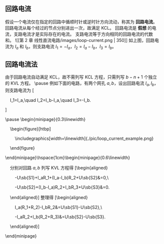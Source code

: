 ## 回路电流
假设一个电流仅在指定的回路中循顺时针或逆时针方向流动，称其为 **回路电流**。
回路电流从每个经过的节点分别进出一次，故满足 KCL。
回路电流是 **假想** 的电流，支路电流才是实际存在的电流。
支路电流等于方向相同的回路电流的代数和。
![[第 2 章 线性直流电路/images/loop-current.png | 350]]
如上图，回路电流为 $I_a$ 和 $I_b$，则支路电流 $I_1=-I_a$，$I_2=I_a-I_b$，$I_3=I_b$。
## 回路电流法
由于回路电流自动满足 KCL，故不需列写 KCL 方程，只需列写 $b − n + 1$ 个独立的 KVL 方程。
\pause 例如下面的电路，有两个网孔 $a,b$，设出回路电流 $I_a,I_b$，则支路电流为 \[

    I_1=I_a,\quad I_2=I_b-I_a,\quad I_3=-I_b.

\]

  

\pause \begin{minipage}{0.3\linewidth}

    \begin{figure}[htbp]

        \includegraphics[width=\linewidth]{./pic/loop_current_example.png}

    \end{figure}

\end{minipage}\hspace{1cm}\begin{minipage}{0.6\linewidth}

    分别对回路 $a,b$ 列写 KVL 方程得 \[\begin{aligned}

        -U\sb{S1}+I_aR_1+(I_a-I_b)R_2+U\sb{S2}&=0,\\

        -U\sb{S2}+(I_b-I_a)R_2+I_bR_3+U\sb{S3}&=0.

    \end{aligned}\] 整理得 \[\begin{aligned}

        I_a(R_1+R_2)-I_bR_2&=U\sb{S1}-U\sb{S2},\\

        -I_aR_2+I_b(R_2+R_3)&=U\sb{S2}-U\sb{S3}.

    \end{aligned}\]

\end{minipage}